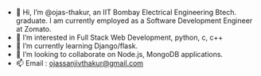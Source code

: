 - 👋 Hi, I’m @ojas-thakur, an IIT Bombay Electrical Engineering Btech. graduate. I am currently employed as a Software Development Engineer at Zomato.
- 👀 I’m interested in Full Stack Web Development, python, c, c++
- 🌱 I’m currently learning Django/flask.
- 💞️ I’m looking to collaborate on Node.js, MongoDB applications.
- 📫 Email : ojassanjivthakur@gmail.com

<!---
ojas-thakur/ojas-thakur is a ✨ special ✨ repository because its `README.md` (this file) appears on your GitHub profile.
You can click the Preview link to take a look at your changes.
--->
